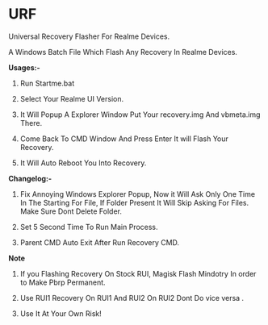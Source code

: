 # URF
Universal Recovery Flasher For Realme Devices.

A Windows Batch File Which Flash Any Recovery In Realme Devices. 

**Usages:-**

1. Run Startme.bat 

2. Select Your Realme UI Version.

3. It Will Popup A Explorer Window Put Your recovery.img And vbmeta.img There.

4. Come Back To CMD Window And Press Enter It will Flash Your Recovery.

5. It Will Auto Reboot You Into Recovery.

**Changelog:-**

1. Fix Annoying Windows Explorer Popup, Now it Will Ask Only One Time In The Starting For File, If Folder Present It Will Skip Asking For Files. Make Sure Dont Delete Folder.

2. Set 5 Second Time To Run Main Process.

3. Parent CMD Auto Exit After Run Recovery CMD.

**Note**

1. If you Flashing Recovery On Stock RUI, Magisk Flash Mindotry In order to Make Pbrp Permanent.

2. Use RUI1 Recovery On RUI1 And RUI2 On RUI2 Dont Do vice versa .

3. Use It At Your Own Risk!
